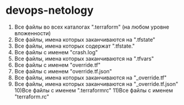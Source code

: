 # devops-netology
1) Все файлы во всех каталогах ".terraform" (на любом уровне вложенности)
2) Все файлы, имена которых заканчиваются на ".tfstate"
3) Все файлы, имена которых содержат ".tfstate."
4) Все файлы с именем "crash.log"
5) Все файлы, имена которых заканчиваются на ".tfvars"
6) Все файлы с именем "override.tf"
7) Все файлы с именем "override.tf.json"
8) Все файлы, имена которых заканчиваются на "_override.tf"
9) Все файлы, имена которых заканчиваются на "_override.tf.json"
10)Все файлы с именем ".terraformrc"
11)Все файлы с именем "terraform.rc"